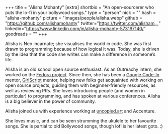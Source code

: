 +++
title = "Alisha Mohanty"
[extra]
shortbio = "An open-sourcerer who puts the lo-fi in your bollywood songs."
type = "person"
nick = ""
hash = "alisha-mohanty"
picture = "images/people/alisha.webp"
github = "https://github.com/alishamohanty"
twitter="https://twitter.com/alisham__"
linkedin="https://www.linkedin.com/in/alisha-mohanty-573197140/"
goodreads = ""
+++

  <p class="text-black text-base leading-normal  md:text-xl lg:text-xl md:leading-snug font-light pb-4 md:pb-7">
    Alisha is Neo incarnate; she visualises the world in code. She was first drawn to programming because of how logical it was. Today, she is driven by the idea that the code she writes can make a difference in someone’s life.
  </p>
  <p class="text-black text-base leading-normal  md:text-xl lg:text-xl md:leading-snug font-light pb-4 md:pb-7">
    Alisha is an old school open source enthusiast. As an Outreachy intern, she worked on the <a class='underline hover:text-pink-500' href='http://fedoraproject.org'>Fedora project</a>. Since then, she has been a <a class='underline hover:text-pink-500' href='https://codein.withgoogle.com'>Google Code-In</a> mentor, <a class='underline hover:text-pink-500' href='https://www.girlscript.tech/home'>GirlScript</a> mentor, helping new folks get acquainted with working on open source projects, guiding them with beginner-friendly resources, as well as reviewing PRs. She loves introducing people (and women in particular) to programming, and has spoken at various conferences. Alisha is a big believer in the power of community.
  </p>
  <p class="text-black text-base leading-normal  md:text-xl lg:text-xl md:leading-snug font-light pb-4 md:pb-7">
    Alisha joined us with experience working at <a class='underline hover:text-pink-500' href='https://uncopied.art/fr/about'>uncopied.art</a> and Accenture.
</p>
  <p class="text-black text-base leading-normal  md:text-xl lg:text-xl md:leading-snug font-light pb-4 md:pb-7">
    She loves music, and can be seen strumming the ukulele to her favourite songs. She is partial to old Bollywood songs, though lofi is her latest goto. :)
</p>


